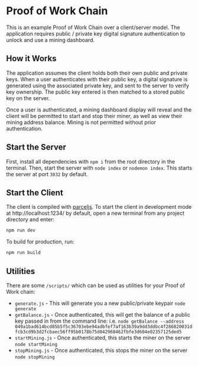 # Proof of Work Chain

This is an example Proof of Work Chain over a client/server model. The application requires public / private key digital signature authentication to unlock and use a mining dashboard.

## How it Works
The application assumes the client holds both their own public and private keys. When a user authenticates with their public key, a digital signature is generated using the associated private key, and sent to the server to verify key ownership. The public key entered is then matched to a stored public key on the server.

Once a user is authenticated, a mining dashboard display will reveal and the client will be permitted to start and stop their miner, as well as view their mining address balance. Mining is not permitted without prior authentication.

## Start the Server

First, install all dependencies with `npm i` from the root directory in the terminal. Then, start the server with `node index` or `nodemon index`. This starts the server at port `3032` by default.

## Start the Client
The client is compiled with [parceljs](https://en.parceljs.org/getting_started.html). To start the client in development mode at http://localhost:1234/ by default, open a new terminal from any project directory and enter: 
```bash
npm run dev
```
To build for production, run:

```bash
npm run build
```


## Utilities

There are some `/scripts/` which can be used as utilities for your Proof of Work chain: 

- `generate.js` - This will generate you a new public/private keypair `node generate`
- `getBalance.js` - Once authenticated, this will get the balance of a public key passed in from the command line: i.e. `node getBalance --address 049a1bad614bcd85b5f5c36703ebe94adbfef7af163b39a9dd3ddbc4f286820031dfcb3cd9b3d2fcbaec56ff95b0178b75d042968462fbfe3d604e02357125ded5`
- `startMining.js` - Once authenticated, this starts the miner on the server `node startMining`
- `stopMining.js` - Once authenticated, this stops the miner on the server `node stopMining`
